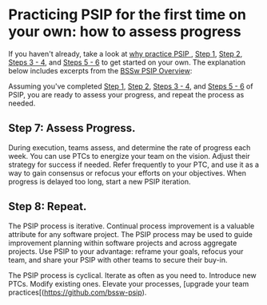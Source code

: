# Practicing PSIP for the first time on your own: how to assess progress

If you haven't already, take a look at [why practice PSIP ](why_practice_PSIP.md), [Step 1](how_to.md), [Step 2](how_to_set_goals.md), [Steps 3 - 4](how_to_create_ptc.md), and [Steps 5 - 6](how_to_execute_plan.md) to get started on your own. The explanation below includes excerpts from the [BSSw PSIP Overview](https://github.com/betterscientificsoftware/PSIP-Tools/blob/master/PSIP-Overview.md):

Assuming you've completed [Step 1](how_to.md), [Step 2](how_to_set_goals.md), [Steps 3 - 4](how_to_create_ptc.md), and [Steps 5 - 6](how_to_execute_plan.md) of PSIP, you are ready to assess your progress, and repeat the process as needed.

## Step 7: Assess Progress. 
During execution, teams assess, and determine the rate of progress each week. You can use PTCs to energize your team on the vision. Adjust their strategy for success if needed. Refer frequently to your PTC, and use it as a way to gain consensus or refocus your efforts on your objectives. When progress is delayed too long, start a new PSIP iteration. 

## Step 8: Repeat.

The PSIP process is iterative. Continual process improvement is a valuable attribute for any software project. The PSIP process may be used to guide improvement planning within software projects and across aggregate projects. Use PSIP to your advantage: reframe your goals, refocus your team, and share your PSIP with other teams to secure their buy-in.

The PSIP process is cyclical. Iterate as often as you need to. Introduce new PTCs. Modify existing ones. Elevate your processes, [upgrade your team practices[(https://github.com/bssw-psip).


